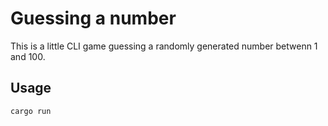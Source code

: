 # Guessing a number

This is a little CLI game guessing a randomly generated number betwenn 1 and 100.

## Usage

```bash
cargo run
```
